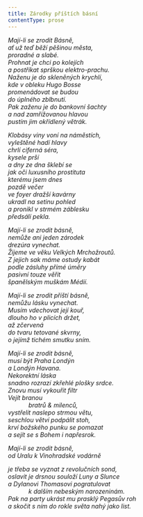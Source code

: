 ```yaml
---
title: Zárodky příštích básní
contentType: prose
---
```


<section>

_Mají-li se zrodit Básně,  
ať už teď běží pěšinou města,  
proradné a slabé.  
Prohnat je chci po kolejích  
a postříkat sprškou elektro-prachu.  
Naženu je do skleněných krychlí,  
kde v obleku Hugo Bosse  
promenádovat se budou  
do úplného zblbnutí.  
Pak zaženu je do bankovní šachty  
a nad zamřížovanou hlavou  
pustím jim okřídlený větrák._

</section>

<section>

_Klobásy viny voní na náměstích,  
vyleštěné hadí hlavy  
chrlí ciferná séra,  
kysele prší  
a dny ze dna šklebí se  
jak oči luxusního prostituta  
kterému jsem dnes  
pozdě večer  
ve foyer dražší kavárny  
ukradl na setinu pohled  
a pronikl v strmém záblesku  
předsálí pekla._

</section>

<section>

_Mají-li se zrodit básně,  
nemůže ani jeden zárodek  
drezúra vynechat.  
Žijeme ve věku Velkých Mrchožroutů.  
Z jejich sak máme ostudy kabát  
podle zásluhy přímé úměry  
pasivní touze věřit  
španělským muškám Médií._

</section>

<section>

_Mají-li se zrodit příští básně,  
nemůžu lásku vynechat.  
Musím vdechovat její kouř,  
dlouho ho v plicích držet,  
až zčervená  
do tvaru tetované skvrny,  
o jejímž tichém smutku sním._

</section>

<section>

_Mají-li se zrodit básně,  
musí být Praha Londýn  
a Londýn Havana.  
Nekorektní láska  
snadno rozrazí zkřehlé plošky srdce.  
Znovu musí vykouřit filtr  
Vejít branou  
            bratrů & milenců,  
vystřelit naslepo strmou větu,  
seschlou větví podpálit stoh,  
krví božského punku se pomazat  
a sejít se s Bohem i napřesrok._

</section>

<section>

_Mají-li se zrodit básně,  
od Uralu k Vinohradské vodárně_

</section>

<section>

_je třeba se vyznat z revolučních sond,  
oslavit je drsnou souloží Luny a Slunce  
a Dylanovi Thomasovi pogratulovat  
            k dalším nebeským narozeninám.  
Pak na party ukrást mu prasklý Pegasův roh  
a skočit s ním do rokle světa nahý jako list._

</section>
